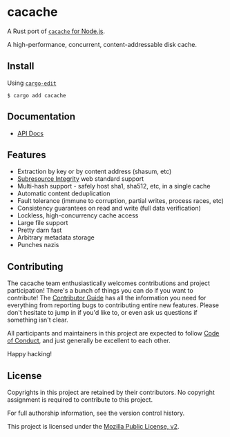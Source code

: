 # cacache

A Rust port of [`cacache` for Node.js](https://npm.im/cacache).

A high-performance, concurrent, content-addressable disk cache.

## Install

Using [`cargo-edit`](https://crates.io/crates/cargo-edit)

`$ cargo add cacache`

## Documentation

* [API Docs](https://docs.rs/cacache)

## Features

* Extraction by key or by content address (shasum, etc)
* [Subresource Integrity](#integrity) web standard support
* Multi-hash support - safely host sha1, sha512, etc, in a single cache
* Automatic content deduplication
* Fault tolerance (immune to corruption, partial writes, process races, etc)
* Consistency guarantees on read and write (full data verification)
* Lockless, high-concurrency cache access
* Large file support
* Pretty darn fast
* Arbitrary metadata storage
* Punches nazis

## Contributing

The cacache team enthusiastically welcomes contributions and project participation! There's a bunch of things you can do if you want to contribute! The [Contributor Guide](CONTRIBUTING.md) has all the information you need for everything from reporting bugs to contributing entire new features. Please don't hesitate to jump in if you'd like to, or even ask us questions if something isn't clear.

All participants and maintainers in this project are expected to follow [Code of Conduct](CODE_OF_CONDUCT.md), and just generally be excellent to each other.

Happy hacking!

## License

Copyrights in this project are retained by their contributors. No copyright
assignment is required to contribute to this project.

For full authorship information, see the version control history.

This project is licensed under the [Mozilla Public License, v2](http://mozilla.org/MPL/2.0/).
